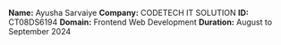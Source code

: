 **Name:** Ayusha Sarvaiye
**Company:** CODETECH IT SOLUTION
**ID:** CT08DS6194
**Domain:** Frontend Web Development
**Duration:**  August to September 2024

